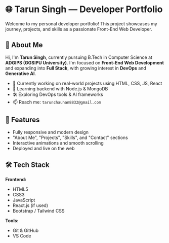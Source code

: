 # 🌐 Tarun Singh — Developer Portfolio

Welcome to my personal developer portfolio! This project showcases my journey, projects, and skills as a passionate Front-End Web Developer.

## 📌 About Me

Hi, I'm **Tarun Singh**, currently pursuing B.Tech in Computer Science at **ADGIPS (GGSIPU University)**. I'm focused on **Front-End Web Development** and expanding into **Full Stack**, with growing interest in **DevOps** and **Generative AI**.

- 🔭 Currently working on real-world projects using HTML, CSS, JS, React
- 🌱 Learning backend with Node.js & MongoDB
- 🛠️ Exploring DevOps tools & AI frameworks
- 📫 Reach me: `tarunchauhan8832@gmail.com`

## 🚀 Features

- Fully responsive and modern design
- "About Me", "Projects", "Skills", and "Contact" sections
- Interactive animations and smooth scrolling
- Deployed and live on the web

## 🛠 Tech Stack

**Frontend:**
- HTML5
- CSS3
- JavaScript
- React.js (if used)
- Bootstrap / Tailwind CSS

**Tools:**
- Git & GitHub
- VS Code





